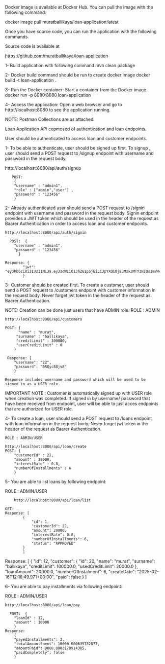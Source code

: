 Docker image is available at Docker Hub. You can pull the image with the following command:


docker image pull muratballikaya/loan-application:latest


Once you have source code, you can run the application with the following commands.

Source code is available at

https://github.com/muratballikaya/loan-application


1- Build application with following command 
    mvn clean package 

2- Docker build command should be run to create docker image 
    docker build -t loan-application .

3- Run the Docker container: Start a container from the Docker image.  
docker run -p 8080:8080 loan-application

4- Access the application: Open a web browser and go to http://localhost:8080 to see the application running.

NOTE: Postman Collections are as attached.


Loan Application API copmosed of authentication and loan endpoints.

User should be authenticated to access loan and customer endpoints.


1-  To be able to authenticate, user should be signed up first.
To signup , user should send a POST request to /signup endpoint with username and password in the request body.

 http://localhost:8080/api/auth/signup
 
       POST:  
        {   
        "username" : "admin1",
        "role" : ["admin","user"] ,
        "password" : "123456"
        }

        
2- Already authenticated user should send a POST request to /signin endpoint with username and password in the request body.
    Signin endpoint provides a JWT token which should be used in the header of the request as Baarer Authentication in order to access loan and customer endpoints.
    
    http://localhost:8080/api/auth/signin
    
      POST:  {
        "username" : "admin1",
        "password" : "123456"
          }
          
    Response: {
            "jwt": "eyJhbGciOiJIUzI1NiJ9.eyJzdWIiOiJhZG1pbjEiLCJpYXQiOjE3Mzk3MTYzNzQsImV4cCI6MTczOTgwMjc3NH0.UWPIl4UGj2o1uES5nDq7v6CGtYq8DD5YX0sm1xUKOyI"
            }

            
3- Customer should be created first. 
    To create a customer, user should send a POST request to /customers endpoint with customer information in the request body.
    Never forget jwt token in the header of the request as Baarer Authentication.

   NOTE:  Creation can be done just  users that have ADMIN role.
      ROLE : ADMIN
    
    http://localhost:8080/api/customers
    
    POST: {
          "name" : "murat",
         "surname" : "ballıkaya",
         "creditLimit" : 100000,
         "userCreditLimit" : 0
        }
        
     Response: {
        "username": "22",
        "password": "6RQyc88jv8"
        } 
        
    Response includes username and password which will be used to be signed in as a USER role.

IMPORTANT NOTE : Customer is automatically signed up with USER role when creation was completed. If signed in by username/ password that have been received from endpoint, user will be able to just acces endpoints that are authorized for USER role. 



4- To create a loan, user should send a POST request to /loans endpoint with loan information in the request body.
    Never forget jwt token in the header of the request as Baarer Authentication.

    ROLE : ADMIN/USER
    
    http://localhost:8080/api/loan/create
    POST: {
        "customerId" : 22,
        "amount" : 20000,
        "interestRate" : 0.8,
        "numberOfInstallments" : 6
        }


        
5-  You are able to list loans by following endpoint:

   ROLE : ADMIN/USER

        http://localhost:8080/api/loan/list
        
    GET: 
    Response: [
            {
                "id": 1,
                "customerId": 22,
                "amount": 20000,
                "interestRate": 0.8,
                "numberOfInstallments": 6,
                "status": "APPROVED"
            }
            ]
            
Response: [
        {
        "id": 12,
        "customer": {
        "id": 20,
        "name": "murat",
        "surname": "ballıkaya",
        "creditLimit": 100000.0,
        "usedCreditLimit": 20000.0
        },
        "loanAmount": 20000.0,
        "numberOfInstalment": 6,
        "createDate": "2025-02-16T12:16:49.971+00:00",
        "paid": false
        }
        ]


        
6-  You are able to pay installments via following endpoint:

   ROLE : ADMIN/USER

    http://localhost:8080/api/loan/pay
    
      POST:  {
        "loanId" : 12,
        "amount" : 10000
        }
    Response:
        {
        "payedInstallments": 2,
        "totalAmountSpent": 16000.000635782877,
        "amountPaid": 8000.0003178914385,
        "paidCompletely": false
        }
